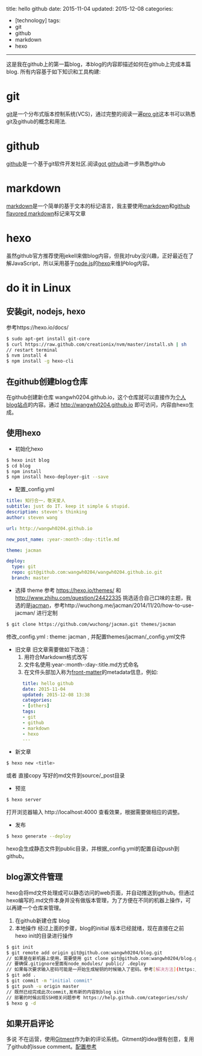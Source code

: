title: hello github
date: 2015-11-04
updated: 2015-12-08
categories: 
- [technology]
tags: 
- git
- github
- markdown
- hexo
---

这是我在github上的第一篇blog，本blog的内容即描述如何在github上完成本篇blog. <!--more-->所有内容基于如下知识和工具构建:
# git
[git](http://git-scm.com/)是一个分布式版本控制系统(VCS)，通过完整的阅读一遍[pro git](http://git-scm.com/book/zh/v2)这本书可以熟悉git及github的概念和用法.

# github
[github](https://github.com/)是一个基于git软件开发社区.阅读[got github](http://www.worldhello.net/gotgithub/index.html)进一步熟悉github

# markdown
[markdown](http://daringfireball.net/projects/markdown/syntax)是一个简单的基于文本的标记语言，我主要使用[markdown](http://wowubuntu.com/markdown/index.html)和[github flavored markdown](https://help.github.com/articles/github-flavored-markdown/)标记来写文章

# hexo
虽然github官方推荐使用jekell来做blog内容，但我对ruby没兴趣，正好最近在了解JavaScript，所以采用基于[node.js](https://nodejs.org/)的[hexo](https://hexo.io/)来维护blog内容。

# do it in Linux
## 安装git, nodejs, hexo
参考https://hexo.io/docs/
``` bash
$ sudo apt-get install git-core
$ curl https://raw.github.com/creationix/nvm/master/install.sh | sh
// restart terminal
$ nvm install 4
$ npm install -g hexo-cli
```
## 在github创建blog仓库
在github创建新仓库 wangwh0204.github.io，这个仓库就可以直接作为[个人blog站点](http://www.worldhello.net/gotgithub/03-project-hosting/050-homepage.html)的内容。通过 http://wangwh0204.github.io 即可访问，内容由hexo生成。

## 使用hexo
- 初始化hexo
``` bash
$ hexo init blog
$ cd blog
$ npm install
$ npm install hexo-deployer-git --save
```
- 配置_config.yml
``` yaml
title: 知行合一，敬天爱人
subtitle: just do IT. keep it simple & stupid.
description: steven's thinking
author: steven wang

url: http://wangwh0204.github.io

new_post_name: :year-:month-:day-:title.md

theme: jacman

deploy:
  type: git
  repo: git@github.com:wangwh0204/wangwh0204.github.io.git
  branch: master
```

- 选择 theme
参考 https://hexo.io/themes/ 和 http://www.zhihu.com/question/24422335 挑选适合自己口味的主题，我选的是[jacman](https://github.com/wuchong/jacman)，参考http://wuchong.me/jacman/2014/11/20/how-to-use-jacman/ 进行定制

``` bash
$ git clone https://github.com/wuchong/jacman.git themes/jacman
```
  修改_config.yml : theme: jacman , 并配置themes/jacman/_config.yml文件

- 旧文章
旧文章需要做如下改造：
    1. 用符合Markdown格式改写
    2. 文件名使用:year-:month-:day-:title.md方式命名
    3. 在文件头部加入称为[front-matter](https://hexo.io/docs/front-matter.html)的metadata信息，例如:
``` yaml
      title: hello github
      date: 2015-11-04
      updated: 2015-12-08 13:38
      categories:
      - [others]
      tags: 
      - git
      - github
      - markdown
      - hexo
      ---
```

- 新文章
``` bash
$ hexo new <title>
```
或者 直接copy 写好的md文件到source/_post目录

- 预览
``` bash
$ hexo server
```
打开浏览器输入 http://localhost:4000 查看效果，根据需要做相应的调整。

- 发布
``` bash
$ hexo generate --deploy
```
hexo会生成静态文件到public目录，并根据_config.yml的配置自动push到github。

## blog源文件管理
hexo会将md文件处理成可以静态访问的web页面，并自动推送到github。但通过hexo编写的.md文件本身并没有做版本管理，为了方便在不同的机器上操作，可以再建一个仓库来管理。
1. 在github新建仓库 blog
2. 本地操作
经过上面的步骤，blog的initial 版本已经就绪，现在直接在之前hexo init的目录进行操作
``` bash
$ git init
$ git remote add origin git@github.com:wangwh0204/blog.git
// 如果是在新机器上使用，需要使用 git clone git@github.com:wangwh0204/blog.git
// 要确保.gitignore里面有node_modules/ public/ .deploy
// 如果每次要求输入密码可能是一开始生成秘钥的时候输入了密码。参考[解决方法](https://blog.timbby.top/2019/06/13/git-need-passphrase/)，重置密码为‘’即可
$ git add .
$ git commit -m "initial commit"
$ git push -u origin master
// 既然已经完成此次commit,发布新的内容到blog site
// 部署的时候出现SSH相关问题参考 https://help.github.com/categories/ssh/
$ hexo g -d
```
## 如果开启评论
多说 不在运营，使用[Gitment](https://github.com/imsun/gitment)作为新的评论系统。Gitment的idea很有创意，复用了github的issue comment。[配置参考](https://leejoker.github.io/2017/10/11/%E6%8A%98%E8%85%BEhexo%E7%B3%BB%E5%88%97%E4%B9%8B%E5%9C%A8jacman%E9%87%8C%E9%9B%86%E6%88%90gitment%E8%AF%84%E8%AE%BA%E7%B3%BB%E7%BB%9F/#)

